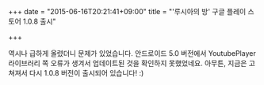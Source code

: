 +++
date = "2015-06-16T20:21:41+09:00"
title = "'루시아의 방' 구글 플레이 스토어 1.0.8 출시"

+++

역시나 급하게 올렸더니 문제가 있었습니다. 안드로이드 5.0 버전에서 YoutubePlayer 라이브러리 쪽 오류가 생겨서 업데이트된 것을 확인하지 못했었네요. 아무튼, 지금은 고쳐져서 다시 1.0.8 버전이 출시되어 있습니다! :)
